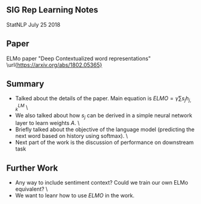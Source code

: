 ## SIG Rep Learning Notes
StatNLP
July 25 2018

## Paper
ELMo paper "Deep Contextualized word representations" \url{https://arxiv.org/abs/1802.05365} 

## Summary
- Talked about the details of the paper. Main equation is $ELMO = \gamma \sum s_j h^{LM}_{j,k}$ \\ 
- We also talked about how $s_j$ can be derived in a simple neural network layer to learn weights $A$. \\
- Briefly talked about the objective of the language model (predicting the next word based on history using softmax). \\
- Next part of the work is the discussion of performance on downstream task

## Further Work
- Any way to include sentiment context? Could we train our own ELMo equivalent? \\
- We want to leanr how to use $ELMO$ in the work.
